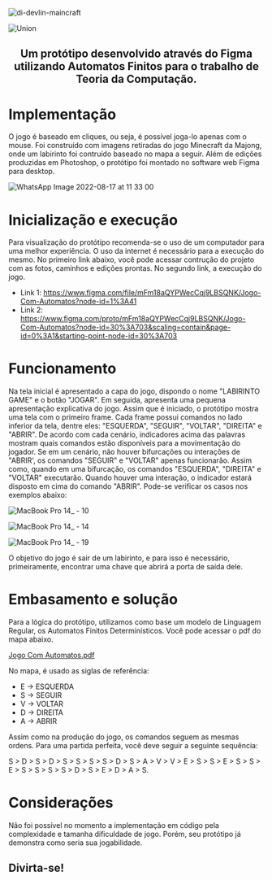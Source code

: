 ![di-devlin-maincraft](https://user-images.githubusercontent.com/62312787/185287478-1eeb20f3-c16b-4bb8-82fd-44822f80fb49.jpg)


![Union](https://user-images.githubusercontent.com/62312787/185272191-fd7a68de-3668-408b-94f2-d57fef128bfa.png)



<h2 align="center">Um protótipo desenvolvido através do Figma utilizando Automatos Finitos para o trabalho de Teoria da Computação.</h2>

# Implementação

O jogo é baseado em cliques, ou seja, é possível joga-lo apenas com o mouse. Foi construído com imagens retiradas do jogo Minecraft da Majong, onde um labirinto foi contruído baseado no mapa a seguir. Além de edições produzidas em Photoshop, o protótipo foi montado no software web Figma para desktop.

![WhatsApp Image 2022-08-17 at 11 33 00](https://user-images.githubusercontent.com/62312787/185281389-9b2526d0-a745-481e-84e4-65c764e5a99d.jpeg)

# Inicialização e execução

Para visualização do protótipo recomenda-se o uso de um computador para uma melhor experiência. O uso da internet é necessário para a execução do mesmo.
No primeiro link abaixo, você pode acessar contrução do projeto com as fotos, caminhos e edições prontas. No segundo link, a execução do jogo.

- Link 1: https://www.figma.com/file/mFm18aQYPWecCqj9LBSQNK/Jogo-Com-Automatos?node-id=1%3A41
- Link 2: https://www.figma.com/proto/mFm18aQYPWecCqj9LBSQNK/Jogo-Com-Automatos?node-id=30%3A703&scaling=contain&page-id=0%3A1&starting-point-node-id=30%3A703

# Funcionamento

Na tela inicial é apresentado a capa do jogo, dispondo o nome "LABIRINTO GAME" e o botão "JOGAR". Em seguida, apresenta uma pequena apresentação explicativa do jogo. Assim que é iniciado, o protótipo mostra uma tela com o primeiro frame. Cada frame possui comandos no lado inferior da tela, dentre eles: "ESQUERDA", "SEGUIR", "VOLTAR", "DIREITA" e "ABRIR". De acordo com cada cenário, indicadores acima das palavras mostram quais comandos estão disponíveis para a movimentação do jogador. Se em um cenário, não houver bifurcações ou interações de "ABRIR', os comandos "SEGUIR" e "VOLTAR" apenas funcionarão. Assim como, quando em uma bifurcação, os comandos "ESQUERDA", "DIREITA" e "VOLTAR" executarão. Quando houver uma interação, o indicador estará disposto em cima do comando "ABRIR". Pode-se verificar os casos nos exemplos abaixo:

![MacBook Pro 14_ - 10](https://user-images.githubusercontent.com/62312787/185281611-58bdca87-4586-40b2-866c-0a48010e6e4d.png)

![MacBook Pro 14_ - 14](https://user-images.githubusercontent.com/62312787/185281615-f52bd20e-c5c1-41d3-b3b8-1a2afcaa356a.png)

![MacBook Pro 14_ - 19](https://user-images.githubusercontent.com/62312787/185285874-d8e8c6a9-b5e3-43ff-85f5-966f57bac3a0.png)

O objetivo do jogo é sair de um labirinto, e para isso é necessário, primeiramente, encontrar uma chave que abrirá a porta de saída dele.

# Embasamento e solução

Para a lógica do protótipo, utilizamos como base um modelo de Linguagem Regular, os Automatos Finitos Determinísticos. Você pode acessar o pdf do mapa abaixo.

[Jogo Com Automatos.pdf](https://github.com/joaofoguin/faculdade_2o_ano/files/9367174/Jogo.Com.Automatos.pdf)

No mapa, é usado as siglas de referência:
- E -> ESQUERDA
- S -> SEGUIR
- V -> VOLTAR
- D -> DIREITA
- A -> ABRIR

Assim como na produção do jogo, os comandos seguem as mesmas ordens. Para uma partida perfeita, você deve seguir a seguinte sequência:

S > D > S > D > S > S > S > S > D > S > A > V > V > E > S > S > E > S > S > E > S > S > S > S > D > S > E > D > A > S.

# Considerações

Não foi possível no momento a implementação em código pela complexidade e tamanha dificuldade de jogo. Porém, seu protótipo já demonstra como seria sua jogabilidade.
<h2>Divirta-se!</h2>
